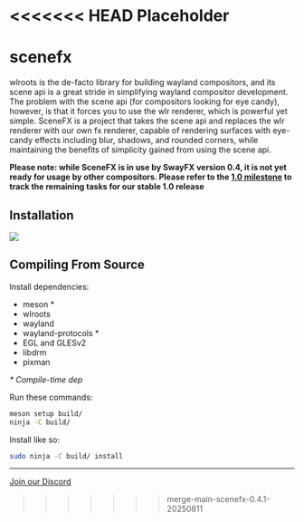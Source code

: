 <<<<<<< HEAD
Placeholder
=======
# scenefx

wlroots is the de-facto library for building wayland compositors, and its scene api is a great stride in simplifying wayland compositor development. The problem with the scene api (for compositors looking for eye candy), however, is that it forces you to use the wlr renderer, which is powerful yet simple. SceneFX is a project that takes the scene api and replaces the wlr renderer with our own fx renderer, capable of rendering surfaces with eye-candy effects including blur, shadows, and rounded corners, while maintaining the benefits of simplicity gained from using the scene api.

**Please note: while SceneFX is in use by SwayFX version 0.4, it is not yet ready for usage by other compositors. Please refer to the [1.0 milestone](https://github.com/wlrfx/scenefx/milestone/2) to track the remaining tasks for our stable 1.0 release**

## Installation
<a href="https://repology.org/project/scenefx/versions"><img src="https://repology.org/badge/vertical-allrepos/scenefx.svg"/></a>


## Compiling From Source
Install dependencies:
* meson \*
* wlroots
* wayland
* wayland-protocols \*
* EGL and GLESv2
* libdrm
* pixman

_\* Compile-time dep_

Run these commands:
```sh
meson setup build/
ninja -C build/
```

Install like so:
```sh
sudo ninja -C build/ install
```


---
[Join our Discord](https://discord.gg/qsSx397rkh)
>>>>>>> merge-main-scenefx-0.4.1-20250811
